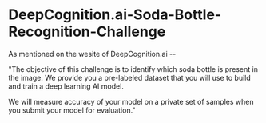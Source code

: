 # DeepCognition.ai-Soda-Bottle-Recognition-Challenge
As mentioned on the wesite of DeepCognition.ai -- 

"The objective of this challenge is to identify which soda bottle is present in the image. We provide you a pre-labeled dataset that you will use to build and train a deep learning AI model. 

We will measure accuracy of your model on a private set of samples when you submit your model for evaluation."
